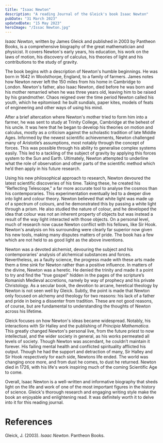 ```yaml
---
title: "Isaac Newton"
description: "A reading Journal of the Gleick's book Isaac Newton"
pubDate: "31 March 2023"
updatedDate: "15 May 2023"
heroImage: "/Issac Newton.jpg"
---
```


*Isaac Newton*, written by James Gleick and published in 2003 by Pantheon Books, is a comprehensive biography of the great mathematician and physicist. It covers Newton's early years, his education, his work on the laws of motion, his discovery of calculus, his theories of light and his contributions to the study of gravity.  

The book begins with a description of Newton's humble beginnings. He was born in 1642 in Woolsthorpe, England, to a family of farmers. James notes how Newton never left the 150 miles from his home in Cambridge to London. Newton's father, also Isaac Newton, died before he was born and his mother remarried when he was three years old, leaving him to be raised by his grandmother. Chaos reigned over the time period Newton called his youth, which he epitomised: he built sundials, paper kites, models of feats of engineering and other ways of using his mind.  

After a brief altercation where Newton's mother tried to form him into a farmer, he was sent to study at Trinity College, Cambridge at the behest of his uncle. It was here that he began to develop his theories on motion and calculus, mostly as a criticism against the scholastic tradition of late Middle Ages. Informed by the newest scientific achievements, Newton challenged many of Aristotle’s assumptions, most notably through the concept of forces. This was possible through his ability to generalise complex systems easily. This led to a tackling of the subject of gravity by applying this forces system to the Sun and Earth. Ultimately, Newton attempted to underline what the role of observation and other parts of the scientific method which he’d then apply in his future research.  

Using his new philosophical approach to research, Newton devoured the latest scientific discoveries of his time. Taking these, he created his "Reflecting Telescope," a far more accurate tool to analyse the cosmos than his contemporaries. This experimentation eventually led to a deeper dive into light and colour theory. Newton believed that white light was made up of a spectrum of colours, and he demonstrated this by passing a white light through a prism. He also studied the nature of colour, and he developed the idea that colour was not an inherent property of objects but was instead a result of the way light interacted with those objects. On a personal level, much of research now cause Newton conflict with his fellows, like Sir Hook. Newton's analysis on his surrounding were clearly far superior now given his new tools, making many disputes matters of pride. The book has a few which are not held to as good light as the above inventions.  

Newton was a devoted alchemist, devouring the subject and his contemporaries' analysis of alchemical substances and forces. Nevertheless, as a faulty science, the progress made with these arts made them a time sink for Newton rather than a positive influence. In matters of the divine, Newton was a heretic. He denied the trinity and made it a point to try and find the "true gospel" hidden in the pages of the scripture’s Romanish Medieval accretions, namely by way of prophecy and his private Christology. As a secular book, the devotion to arcane, heretical theology by Newton is not seen well by Gleick. Subtly, the point is made that Newton only focused on alchemy and theology for two reasons: his lack of a father and pride in being a dissenter from tradition. These are not good reasons, of course, but are fundamental to understanding the thoughts of Newton across his lifetime.  

Gleick focuses on how Newton's ideas became widespread. Notably, his interactions with Sir Halley and the publishing of *Principia Mathematica*. This greatly changed Newton's personal live, from the future priest to now intellectual, and the wider society in general, as his works permeated all levels of society. Though Newton was ascendant, he couldn’t maintain it forever. His failing mental health and conflicted spirituality afflicted his output. Though he had the support and detraction of many, Sir Halley and Sir Hook respectively for each side, Newtons life ended. The world was changing once more, and from dust he comes, to dust he returned. Newton died in 1726, with his life's work inspiring much of the coming Scientific Age to come.  

Overall, Isaac Newton is a well-written and informative biography that sheds light on the life and work of one of the most important figures in the history of science. Gleick's thorough research and engaging writing style make the book an enjoyable and enlightening read. It was definitely worth it to delve into it for this reading journal.  

# References

Gleick, J. (2003). *Isaac Newton*. Pantheon Books.

